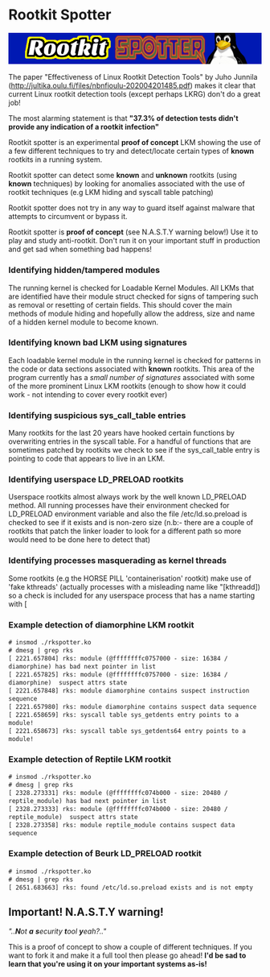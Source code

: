 # Rootkit Spotter
![](rootkit-spotter-logo.png)    

The paper "Effectiveness of Linux Rootkit Detection Tools" by Juho Junnila (http://jultika.oulu.fi/files/nbnfioulu-202004201485.pdf) makes it clear that current Linux rootkit detection tools (except perhaps LKRG) don't do a great job!    

The most alarming statement is that __**"37.3% of detection tests didn't provide any indication of a rootkit infection"**__      

Rootkit spotter is an experimental **proof of concept** LKM showing the use of a few different techniques to try and detect/locate certain types of **known** rootkits in a running system.   

Rootkit spotter can detect some **known** and **unknown** rootkits (using **known** techniques) by looking for anomalies associated with the use of rootkit techniques (e.g LKM hiding and syscall table patching)  

Rootkit spotter does not try in any way to guard itself against malware that attempts to circumvent or bypass it. 

Rootkit spotter is **proof of concept** (see N.A.S.T.Y warning below!) Use it to play and study anti-rootkit. Don't run it on your important stuff in production and get sad when something bad happens!    

### Identifying hidden/tampered modules 

The running kernel is checked for Loadable Kernel Modules. All LKMs that are identified have their module struct checked for signs of tampering such as removal or resetting of certain fields. This should cover the main methods of module hiding and hopefully allow the address, size and name of a hidden kernel module to become known. 

### Identifying known bad LKM using signatures    

Each loadable kernel module in the running kernel is checked for patterns in the code or data sections associated with **known** rootkits. This area of the program currently has a _small number of signatures_ associated with some of the more prominent Linux LKM rootkits (enough to show how it could work - not intending to cover every rootkit ever)     

### Identifying suspicious sys_call_table entries    

Many rootkits for the last 20 years have hooked certain functions by overwriting entries in the syscall table. For a handful of functions that are sometimes patched by rootkits we check to see if the sys_call_table entry is pointing to code that appears to live in an LKM. 

### Identifying userspace LD_PRELOAD rootkits

Userspace rootkits almost always work by the well known LD_PRELOAD method. All running processes have their environment checked for LD_PRELOAD environment variable and also the file /etc/ld.so.preload is checked to see if it exists and is non-zero size (n.b:- there are a couple of rootkits that patch the linker loader to look for a different path so more would need to be done here to detect that)  

### Identifying processes masquerading as kernel threads

Some rootkits (e.g the HORSE PILL 'containerisation' rootkit) make use of 'fake kthreads' (actually processes with a misleading name like "[kthreadd]) so a check is included for any userspace process that has a name starting with [

### Example detection of diamorphine LKM rootkit

```              
# insmod ./rkspotter.ko
# dmesg | grep rks
[ 2221.657804] rks: module (@ffffffffc0757000 - size: 16384 / diamorphine) has bad next pointer in list
[ 2221.657825] rks: module (@ffffffffc0757000 - size: 16384 / diamorphine)  suspect attrs state
[ 2221.657848] rks: module diamorphine contains suspect instruction sequence    
[ 2221.657980] rks: module diamorphine contains suspect data sequence                                           
[ 2221.658659] rks: syscall table sys_getdents entry points to a module!                   
[ 2221.658673] rks: syscall table sys_getdents64 entry points to a module!
```
### Example detection of Reptile LKM rootkit

```
# insmod ./rkspotter.ko
# dmesg | grep rks
[ 2328.273331] rks: module (@ffffffffc074b000 - size: 20480 / reptile_module) has bad next pointer in list
[ 2328.273333] rks: module (@ffffffffc074b000 - size: 20480 / reptile_module)  suspect attrs state
[ 2328.273358] rks: module reptile_module contains suspect data sequence
```

### Example detection of Beurk LD_PRELOAD rootkit

```
# insmod ./rkspotter.ko
# dmesg | grep rks
[ 2651.683663] rks: found /etc/ld.so.preload exists and is not empty
```

## Important! N.A.S.T.Y warning! 

_"..**N**ot **a** **s**ecurity **t**ool **y**eah?.."_

This is a proof of concept to show a couple of different techniques. If you want to fork it and make it a full tool then please go ahead! **I'd be sad to learn that you're using it on your important systems as-is!** 
